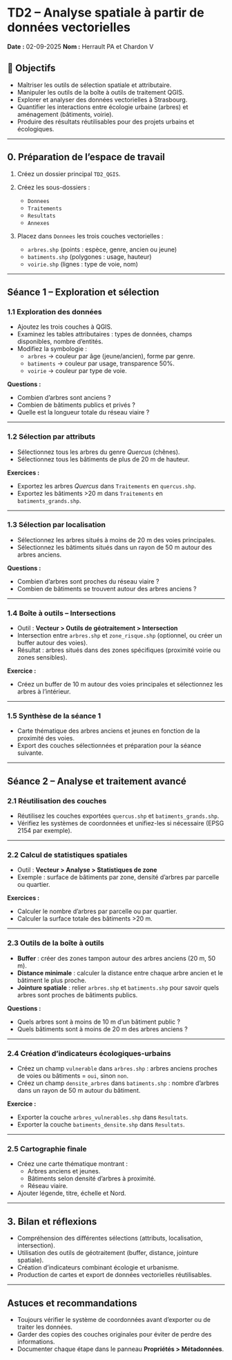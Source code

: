 # TD2 – Analyse spatiale à partir de données vectorielles 

**Date :** 02-09-2025
**Nom :** Herrault PA et Chardon V

## 🎯 Objectifs
- Maîtriser les outils de sélection spatiale et attributaire.  
- Manipuler les outils de la boîte à outils de traitement QGIS.  
- Explorer et analyser des données vectorielles à Strasbourg.  
- Quantifier les interactions entre écologie urbaine (arbres) et aménagement (bâtiments, voirie).  
- Produire des résultats réutilisables pour des projets urbains et écologiques.

---

## 0. Préparation de l’espace de travail
1. Créez un dossier principal `TD2_QGIS`.  
2. Créez les sous-dossiers :  
   - `Donnees`  
   - `Traitements`  
   - `Resultats`  
   - `Annexes`  


3. Placez dans `Donnees` les trois couches vectorielles :  
   - `arbres.shp` (points : espèce, genre, ancien ou jeune)  
   - `batiments.shp` (polygones : usage, hauteur)  
   - `voirie.shp` (lignes : type de voie, nom)  

---

## Séance 1 – Exploration et sélection

### 1.1 Exploration des données
- Ajoutez les trois couches à QGIS.  
- Examinez les tables attributaires : types de données, champs disponibles, nombre d’entités.  
- Modifiez la symbologie :  
  - `arbres` → couleur par âge (jeune/ancien), forme par genre.  
  - `batiments` → couleur par usage, transparence 50%.  
  - `voirie` → couleur par type de voie.  

**Questions :**  
- Combien d’arbres sont anciens ?  
- Combien de bâtiments publics et privés ?  
- Quelle est la longueur totale du réseau viaire ?  

---

### 1.2 Sélection par attributs
- Sélectionnez tous les arbres du genre *Quercus* (chênes).  
- Sélectionnez tous les bâtiments de plus de 20 m de hauteur.  

**Exercices :**  
- Exportez les arbres *Quercus* dans `Traitements` en `quercus.shp`.  
- Exportez les bâtiments >20 m dans `Traitements` en `batiments_grands.shp`.  

---

### 1.3 Sélection par localisation
- Sélectionnez les arbres situés à moins de 20 m des voies principales.  
- Sélectionnez les bâtiments situés dans un rayon de 50 m autour des arbres anciens.  

**Questions :**  
- Combien d’arbres sont proches du réseau viaire ?  
- Combien de bâtiments se trouvent autour des arbres anciens ?  

---

### 1.4 Boîte à outils – Intersections
- Outil : **Vecteur > Outils de géotraitement > Intersection**  
- Intersection entre `arbres.shp` et `zone_risque.shp` (optionnel, ou créer un buffer autour des voies).  
- Résultat : arbres situés dans des zones spécifiques (proximité voirie ou zones sensibles).  

**Exercice :**  
- Créez un buffer de 10 m autour des voies principales et sélectionnez les arbres à l’intérieur.  

---

### 1.5 Synthèse de la séance 1
- Carte thématique des arbres anciens et jeunes en fonction de la proximité des voies.  
- Export des couches sélectionnées et préparation pour la séance suivante.  

---

## Séance 2 – Analyse et traitement avancé

### 2.1 Réutilisation des couches
- Réutilisez les couches exportées `quercus.shp` et `batiments_grands.shp`.  
- Vérifiez les systèmes de coordonnées et unifiez-les si nécessaire (EPSG 2154 par exemple).  

---

### 2.2 Calcul de statistiques spatiales
- Outil : **Vecteur > Analyse > Statistiques de zone**  
- Exemple : surface de bâtiments par zone, densité d’arbres par parcelle ou quartier.  

**Exercices :**  
- Calculer le nombre d’arbres par parcelle ou par quartier.  
- Calculer la surface totale des bâtiments >20 m.  

---

### 2.3 Outils de la boîte à outils
- **Buffer** : créer des zones tampon autour des arbres anciens (20 m, 50 m).  
- **Distance minimale** : calculer la distance entre chaque arbre ancien et le bâtiment le plus proche.  
- **Jointure spatiale** : relier `arbres.shp` et `batiments.shp` pour savoir quels arbres sont proches de bâtiments publics.  

**Questions :**  
- Quels arbres sont à moins de 10 m d’un bâtiment public ?  
- Quels bâtiments sont à moins de 20 m des arbres anciens ?  

---

### 2.4 Création d’indicateurs écologiques-urbains
- Créez un champ `vulnerable` dans `arbres.shp` : arbres anciens proches de voies ou bâtiments = `oui`, sinon `non`.  
- Créez un champ `densite_arbres` dans `batiments.shp` : nombre d’arbres dans un rayon de 50 m autour du bâtiment.  

**Exercice :**  
- Exporter la couche `arbres_vulnerables.shp` dans `Resultats`.  
- Exporter la couche `batiments_densite.shp` dans `Resultats`.  

---

### 2.5 Cartographie finale
- Créez une carte thématique montrant :  
  - Arbres anciens et jeunes.  
  - Bâtiments selon densité d’arbres à proximité.  
  - Réseau viaire.  
- Ajouter légende, titre, échelle et Nord.  

---

## 3. Bilan et réflexions
- Compréhension des différentes sélections (attributs, localisation, intersection).  
- Utilisation des outils de géotraitement (buffer, distance, jointure spatiale).  
- Création d’indicateurs combinant écologie et urbanisme.  
- Production de cartes et export de données vectorielles réutilisables.  

---

## Astuces et recommandations
- Toujours vérifier le système de coordonnées avant d’exporter ou de traiter les données.  
- Garder des copies des couches originales pour éviter de perdre des informations.  
- Documenter chaque étape dans le panneau **Propriétés > Métadonnées**.  
